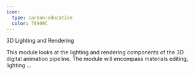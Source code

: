 ```yaml
---
icon:
  type: carbon:education
  color: 78909C
---
```

3D Lighting and Rendering

This module looks at the lighting and rendering components of the 3D digital animation pipeline. The module will encompass materials editing, lighting ... 
